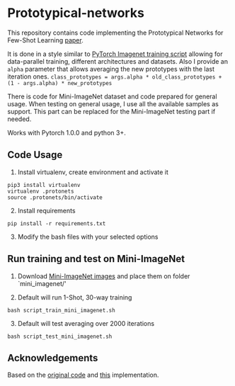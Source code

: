 # Prototypical-networks

This repository contains code implementing the Prototypical Networks for Few-Shot Learning [paper](https://arxiv.org/pdf/1703.05175.pdf). 

It is done in a style similar to [PyTorch Imagenet training script](https://github.com/pytorch/examples/tree/master/imagenet) allowing for data-parallel training, different architectures and datasets. Also I provide an `alpha` parameter that allows averaging the new prototypes with the last iteration ones. `class_prototypes = args.alpha * old_class_prototypes + (1 - args.alpha) * new_prototypes`

There is code for Mini-ImageNet dataset and code prepared for general usage. When testing on general usage, I use all the available samples as support. This part can be replaced for the Mini-ImageNet testing part if needed. 

Works with Pytorch 1.0.0 and python 3+.

## Code Usage

1. Install virtualenv, create environment and activate it

```
pip3 install virtualenv 
virtualenv .protonets 
source .protonets/bin/activate
```

2. Install requirements

```
pip install -r requirements.txt
```

3. Modify the bash files with your selected options

## Run training and test on Mini-ImageNet

1. Download [Mini-ImageNet images]( https://drive.google.com/open?id=0B3Irx3uQNoBMQ1FlNXJsZUdYWEE) and place them on folder `mini_imagenet/'

2. Default will run 1-Shot, 30-way training

`bash script_train_mini_imagenet.sh`

3. Default will test averaging over 2000 iterations

`bash script_test_mini_imagenet.sh`

## Acknowledgements

Based on the [original code](https://github.com/jakesnell/prototypical-networks) and [this](https://github.com/cyvius96/prototypical-network-pytorch) implementation.
